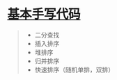 # [基本手写代码](https://blog.csdn.net/qq_41572503/article/details/88542859)

> * 二分查找
> * 插入排序
> * 堆排序
> * 归并排序
> * 快速排序（随机单排，双排）